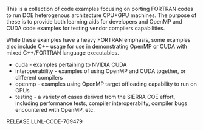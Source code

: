 This is a collection of code examples focusing on porting FORTRAN codes to run DOE heterogenous architecture CPU+GPU machines.  The purpose of these is to provide both learning aids for developers and OpenMP and CUDA code examples for testing vendor compilers capabilities.

While these examples have a heavy FORTRAN emphasis, some examples also include C++ usage for use in demonstrating OpenMP or CUDA with mixed C++/FORTRAN language executables.

* cuda - examples pertaining to NVIDIA CUDA
* interoperability - examples of using OpenMP and CUDA together, or different compilers
* openmp - examples using OpenMP target offloading capability to run on GPUs
* testing - a variety of cases derived from the SIERRA COE effort, including performance tests, compiler interoperabilty, compiler bugs encountered with OpenMP, etc.

RELEASE
LLNL-CODE-769479
